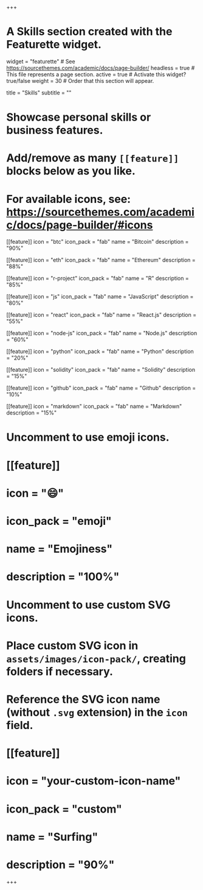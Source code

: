 +++
# A Skills section created with the Featurette widget.
widget = "featurette"  # See https://sourcethemes.com/academic/docs/page-builder/
headless = true  # This file represents a page section.
active = true  # Activate this widget? true/false
weight = 30  # Order that this section will appear.

title = "Skills"
subtitle = ""

# Showcase personal skills or business features.
# 
# Add/remove as many `[[feature]]` blocks below as you like.
# 
# For available icons, see: https://sourcethemes.com/academic/docs/page-builder/#icons

[[feature]]
  icon = "btc"
  icon_pack = "fab"
  name = "Bitcoin"
  description = "90%"

[[feature]]
  icon = "eth"
  icon_pack = "fab"
  name = "Ethereum"
  description = "88%"

[[feature]]
  icon = "r-project"
  icon_pack = "fab"
  name = "R"
  description = "85%"
  
[[feature]]
  icon = "js"
  icon_pack = "fab"
  name = "JavaScript"
  description = "80%"
  
[[feature]]
  icon = "react"
  icon_pack = "fab"
  name = "React.js"
  description = "55%"
  
[[feature]]
  icon = "node-js"
  icon_pack = "fab"
  name = "Node.js"
  description = "60%"
  
[[feature]]
  icon = "python"
  icon_pack = "fab"
  name = "Python"
  description = "20%"  
 
[[feature]]
  icon = "solidity"
  icon_pack = "fab"
  name = "Solidity"
  description = "15%"

[[feature]]
  icon = "github"
  icon_pack = "fab"
  name = "Github"
  description = "10%"
  
  [[feature]]
  icon = "markdown"
  icon_pack = "fab"
  name = "Markdown"
  description = "15%"


# Uncomment to use emoji icons.
# [[feature]]
#  icon = ":smile:"
#  icon_pack = "emoji"
#  name = "Emojiness"
#  description = "100%"  

# Uncomment to use custom SVG icons.
# Place custom SVG icon in `assets/images/icon-pack/`, creating folders if necessary.
# Reference the SVG icon name (without `.svg` extension) in the `icon` field.
# [[feature]]
#  icon = "your-custom-icon-name"
#  icon_pack = "custom"
#  name = "Surfing"
#  description = "90%"

+++

